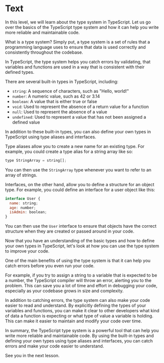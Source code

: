 # Text

In this level, we will learn about the type system in TypeScript. Let us go over the basics of the TypeScript type system and how it can help you write more reliable and maintainable code.

What is a type system? Simply put, a type system is a set of rules that a programming language uses to ensure that data is used correctly and consistently throughout the codebase. 

In TypeScript, the type system helps you catch errors by validating, that variables and functions are used in a way that is consistent with their defined types.

There are several built-in types in TypeScript, including:

- `string`: A sequence of characters, such as "Hello, world!"
- `number`: A numeric value, such as 42 or 3.14
- `boolean`: A value that is either true or false
- `void`: Used to represent the absence of a return value for a function
- `null`: Used to represent the absence of a value
- `undefined`: Used to represent a value that has not been assigned a defined value

In addition to these built-in types, you can also define your own types in TypeScript using type aliases and interfaces.

Type aliases allow you to create a new name for an existing type. For example, you could create a type alias for a string array like so:

```js
type StringArray = string[];
```
You can then use the `StringArray` type whenever you want to refer to an array of strings.

Interfaces, on the other hand, allow you to define a structure for an object type. For example, you could define an interface for a user object like this:

```js
interface User {
  name: string;
  age: number;
  isAdmin: boolean;
}
```

You can then use the `User` interface to ensure that objects have the correct structure when they are created or passed around in your code.

Now that you have an understanding of the basic types and how to define your own types in TypeScript, let's look at how you can use the type system to improve your code.

One of the main benefits of using the type system is that it can help you catch errors before you even run your code. 

For example, if you try to assign a string to a variable that is expected to be a number, the TypeScript compiler will throw an error, alerting you to the problem. This can save you a lot of time and effort in debugging your code, especially as your codebase grows in size and complexity.

In addition to catching errors, the type system can also make your code easier to read and understand. By explicitly defining the types of your variables and functions, you can make it clear to other developers what kind of data a function is expecting or what type of value a variable is holding. This can make it easier to maintain and modify your code over time.

In summary, the TypeScript type system is a powerful tool that can help you write more reliable and maintainable code. By using the built-in types and defining your own types using type aliases and interfaces, you can catch errors and make your code easier to understand.

See you in the next lesson.
